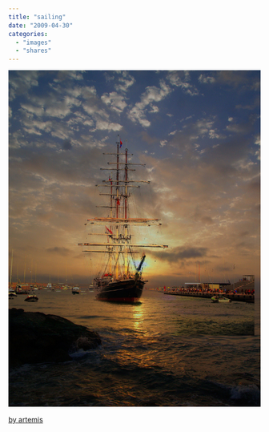 ```yaml
---
title: "sailing"
date: "2009-04-30"
categories: 
  - "images"
  - "shares"
---
```


![](images/4wnP83SaFmwx4rengwHTRmcxo1_1280.jpg)

[by artemis](http://pixdaus.com/single.php?id=85757)

